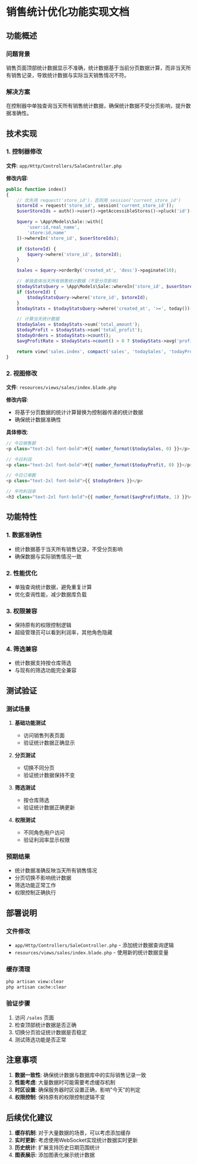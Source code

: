 # 销售统计优化功能实现文档

## 功能概述

### 问题背景
销售页面顶部统计数据显示不准确，统计数据基于当前分页数据计算，而非当天所有销售记录，导致统计数据与实际当天销售情况不符。

### 解决方案
在控制器中单独查询当天所有销售统计数据，确保统计数据不受分页影响，提升数据准确性。

## 技术实现

### 1. 控制器修改

**文件**: `app/Http/Controllers/SaleController.php`

**修改内容**:
```php
public function index()
{
    // 优先用 request('store_id')，否则用 session('current_store_id')
    $storeId = request('store_id', session('current_store_id'));
    $userStoreIds = auth()->user()->getAccessibleStores()->pluck('id')->toArray();

    $query = \App\Models\Sale::with([
        'user:id,real_name',
        'store:id,name'
    ])->whereIn('store_id', $userStoreIds);

    if ($storeId) {
        $query->where('store_id', $storeId);
    }

    $sales = $query->orderBy('created_at', 'desc')->paginate(10);

    // 单独查询当天所有销售统计数据（不受分页影响）
    $todayStatsQuery = \App\Models\Sale::whereIn('store_id', $userStoreIds);
    if ($storeId) {
        $todayStatsQuery->where('store_id', $storeId);
    }
    $todayStats = $todayStatsQuery->where('created_at', '>=', today())->get();

    // 计算当天统计数据
    $todaySales = $todayStats->sum('total_amount');
    $todayProfit = $todayStats->sum('total_profit');
    $todayOrders = $todayStats->count();
    $avgProfitRate = $todayStats->count() > 0 ? $todayStats->avg('profit_rate') : 0;

    return view('sales.index', compact('sales', 'todaySales', 'todayProfit', 'todayOrders', 'avgProfitRate'));
}
```

### 2. 视图修改

**文件**: `resources/views/sales/index.blade.php`

**修改内容**:
- 将基于分页数据的统计计算替换为控制器传递的统计数据
- 确保统计数据准确性

**具体修改**:
```php
// 今日销售额
<p class="text-2xl font-bold">¥{{ number_format($todaySales, 0) }}</p>

// 今日利润
<p class="text-2xl font-bold">¥{{ number_format($todayProfit, 0) }}</p>

// 今日订单数
<p class="text-2xl font-bold">{{ $todayOrders }}</p>

// 平均利润率
<h3 class="text-2xl font-bold">{{ number_format($avgProfitRate, 1) }}%</h3>
```

## 功能特性

### 1. 数据准确性
- 统计数据基于当天所有销售记录，不受分页影响
- 确保数据与实际销售情况一致

### 2. 性能优化
- 单独查询统计数据，避免重复计算
- 优化查询性能，减少数据库负载

### 3. 权限兼容
- 保持原有的权限控制逻辑
- 超级管理员可以看到利润率，其他角色隐藏

### 4. 筛选兼容
- 统计数据支持按仓库筛选
- 与现有的筛选功能完全兼容

## 测试验证

### 测试场景
1. **基础功能测试**
   - 访问销售列表页面
   - 验证统计数据正确显示

2. **分页测试**
   - 切换不同分页
   - 验证统计数据保持不变

3. **筛选测试**
   - 按仓库筛选
   - 验证统计数据正确更新

4. **权限测试**
   - 不同角色用户访问
   - 验证利润率显示权限

### 预期结果
- 统计数据准确反映当天所有销售情况
- 分页切换不影响统计数据
- 筛选功能正常工作
- 权限控制正确执行

## 部署说明

### 文件修改
- `app/Http/Controllers/SaleController.php` - 添加统计数据查询逻辑
- `resources/views/sales/index.blade.php` - 使用新的统计数据变量

### 缓存清理
```bash
php artisan view:clear
php artisan cache:clear
```

### 验证步骤
1. 访问 `/sales` 页面
2. 检查顶部统计数据是否正确
3. 切换分页验证统计数据是否稳定
4. 测试筛选功能是否正常

## 注意事项

1. **数据一致性**: 确保统计数据与数据库中的实际销售记录一致
2. **性能考虑**: 大量数据时可能需要考虑缓存机制
3. **时区设置**: 确保服务器时区设置正确，影响"今天"的判定
4. **权限控制**: 保持原有的权限控制逻辑不变

## 后续优化建议

1. **缓存机制**: 对于大量数据的场景，可以考虑添加缓存
2. **实时更新**: 考虑使用WebSocket实现统计数据实时更新
3. **历史统计**: 扩展支持历史日期范围统计
4. **图表展示**: 添加图表化展示统计数据 